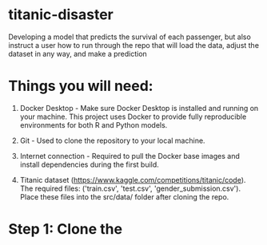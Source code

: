 # titanic-disaster
Developing a model that predicts the survival of each passenger, but also instruct a user how to run through the repo that will load the data, adjust the dataset in any way, and make a prediction

# Things you will need:
1. Docker Desktop - Make sure Docker Desktop is installed and running on your machine. This project uses Docker to provide fully reproducible environments for both R and Python models.

2. Git - Used to clone the repository to your local machine.

3. Internet connection - Required to pull the Docker base images and install dependencies during the first build.

4. Titanic dataset (https://www.kaggle.com/competitions/titanic/code). The required files: ('train.csv', 'test.csv', 'gender_submission.csv'). Place these files into the src/data/ folder after cloning the repo.

# Step 1: Clone the 
